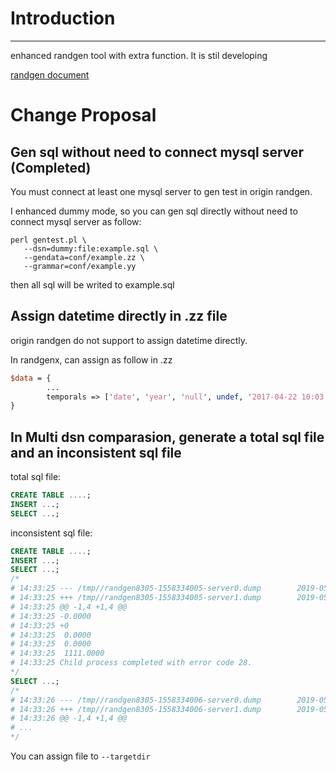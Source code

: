 
# Introduction
---

enhanced randgen tool with extra function. It is stil developing

[randgen document](https://github.com/RQG/RQG-Documentation/wiki/RandomQueryGeneratorQuickStart)

# Change Proposal

## Gen sql without need to connect mysql server (Completed)
 
You must connect at least one mysql server to gen test in origin randgen.

I enhanced dummy mode, so you can gen sql directly without need to connect mysql server as follow:

```shell
perl gentest.pl \
   --dsn=dummy:file:example.sql \
   --gendata=conf/example.zz \
   --grammar=conf/example.yy
```

then all sql will be writed to example.sql

## Assign datetime directly in .zz file

origin randgen do not support to assign datetime directly.

In randgenx, can assign as follow in .zz

```perl
$data = {
        ...
        temporals => ['date', 'year', 'null', undef, '2017-04-22 10:03:30' ]
}
```

## In Multi dsn comparasion, generate a total sql file and an inconsistent sql file

total sql file:

```sql
CREATE TABLE ....;
INSERT ...;
SELECT ...;
```

inconsistent sql file:

```sql
CREATE TABLE ....;
INSERT ...;
SELECT ...;
/*
# 14:33:25 --- /tmp//randgen8305-1558334005-server0.dump        2019-05-20 14:33:25.152868864 +0800
# 14:33:25 +++ /tmp//randgen8305-1558334005-server1.dump        2019-05-20 14:33:25.152868864 +0800
# 14:33:25 @@ -1,4 +1,4 @@
# 14:33:25 -0.0000
# 14:33:25 +0
# 14:33:25  0.0000
# 14:33:25  0.0000
# 14:33:25  1111.0000
# 14:33:25 Child process completed with error code 28.
*/
SELECT ...;
/*
# 14:33:26 --- /tmp//randgen8305-1558334006-server0.dump        2019-05-20 14:33:25.152868864 +0800
# 14:33:26 +++ /tmp//randgen8305-1558334006-server1.dump        2019-05-20 14:33:25.152868864 +0800
# 14:33:26 @@ -1,4 +1,4 @@
# ...
*/
```

You can assign file to `--targetdir`







